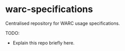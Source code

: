 warc-specifications
===================

Centralised repository for WARC usage specifications.

TODO:

* Explain this repo briefly here.